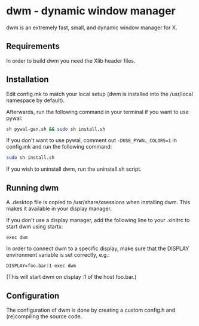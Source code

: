 dwm - dynamic window manager
============================
dwm is an extremely fast, small, and dynamic window manager for X.


Requirements
------------
In order to build dwm you need the Xlib header files.


Installation
------------
Edit config.mk to match your local setup (dwm is installed into
the /usr/local namespace by default).

Afterwards, run the following command in your terminal if you want to use pywal:
```sh
sh pywal-gen.sh && sudo sh install.sh
```
If you don't want to use pywal, comment out `-DUSE_PYWAL_COLORS=1` in config.mk and
run the following command:
```sh
sudo sh install.sh
```
If you wish to uninstall dwm, run the uninstall.sh script.


Running dwm
-----------
A .desktop file is copied to /usr/share/xsessions when installing dwm.
This makes it available in your display manager.

If you don't use a display manager, add the following line to your 
.xinitrc to start dwm using startx:

    exec dwm

In order to connect dwm to a specific display, make sure that
the DISPLAY environment variable is set correctly, e.g.:

    DISPLAY=foo.bar:1 exec dwm

(This will start dwm on display :1 of the host foo.bar.)


Configuration
-------------
The configuration of dwm is done by creating a custom config.h
and (re)compiling the source code.
